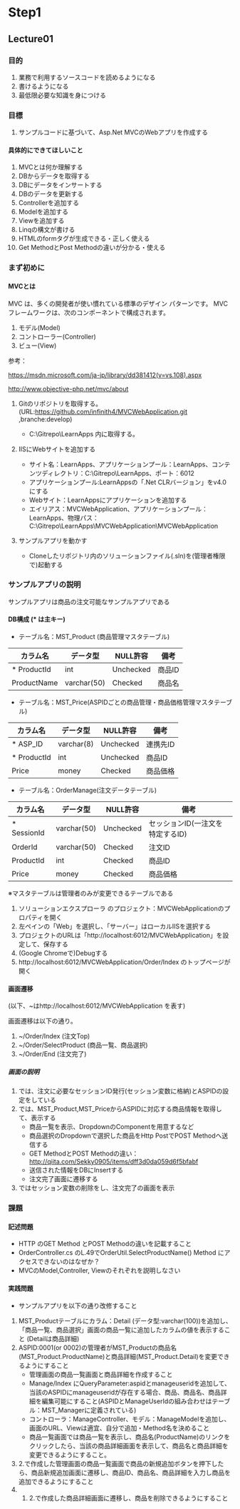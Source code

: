 # Step1

## Lecture01

### 目的

1. 業務で利用するソースコードを読めるようになる
2. 書けるようになる
3. 最低限必要な知識を身につける

### 目標
1. サンプルコードに基づいて、Asp.Net MVCのWebアプリを作成する

#### 具体的にできてほしいこと
1. MVCとは何か理解する
1. DBからデータを取得する
1. DBにデータをインサートする
1. DBのデータを更新する
1. Controllerを追加する
1. Modelを追加する
1. Viewを追加する
1. Linqの構文が書ける
1. HTMLのformタグが生成できる・正しく使える
1. Get MethodとPost Methodの違いが分かる・使える



### まず初めに
#### MVCとは

MVC は、多くの開発者が使い慣れている標準のデザイン パターンです。
MVC フレームワークは、次のコンポーネントで構成されます。
1. モデル(Model)
2. コントローラー(Controller)
3. ビュー(View)

参考：

https://msdn.microsoft.com/ja-jp/library/dd381412(v=vs.108).aspx

http://www.objective-php.net/mvc/about

1. Gitのリポジトリを取得する。(URL:https://github.com/infinith4/MVCWebApplication.git ,branche:develop)
    - C:\Gitrepo\LearnApps 内に取得する。

1. IISにWebサイトを追加する
    - サイト名：LearnApps、アプリケーションプール：LearnApps、コンテンツディレクトリ：C:\Gitrepo\LearnApps、ポート：6012
    - アプリケーションプール:LearnAppsの「.Net CLRバージョン」をv4.0にする
    - Webサイト：LearnAppsにアプリケーションを追加する
    - エイリアス：MVCWebApplication、アプリケーションプール：LearnApps、物理パス：C:\Gitrepo\LearnApps\MVCWebApplication\MVCWebApplication

1. サンプルアプリを動かす
    - Cloneしたリポジトリ内のソリューションファイル(.sln)を(管理者権限で)起動する

### サンプルアプリの説明
サンプルアプリは商品の注文可能なサンプルアプリである

#### DB構成 (* は主キー)

- テーブル名：MST_Product (商品管理マスタテーブル)

|カラム名|データ型|NULL許容|備考|
|---------|----------|---------|-------|
|* ProductId  |int        |Unchecked|商品ID|
|ProductName|varchar(50)|Checked  |商品名|

- テーブル名：MST_Price(ASPIDごとの商品管理・商品価格管理マスタテーブル)

|カラム名|データ型|NULL許容|備考|
|---------|----------|---------|---------|
|* ASP_ID   |varchar(8)|Unchecked|連携先ID|
|* ProductId|int       |Unchecked|商品ID|
|Price    |money     |Checked  |商品価格|

- テーブル名：OrderManage(注文データテーブル)

|カラム名|データ型|NULL許容|備考|
|---------|----------|---------|---------|
|* SessionId|varchar(50)|Unchecked|セッションID(一注文を特定するID)|
|OrderId  |varchar(50)|Checked  |注文ID|
|ProductId|int        |Checked  |商品ID|
|Price    |money      |Checked  |商品価格|

※マスタテーブルは管理者のみが変更できるテーブルである

1. ソリューションエクスプローラ のプロジェクト：MVCWebApplicationのプロパティを開く
2. 左ペインの「Web」を選択し、「サーバー」はローカルIISを選択する
3. プロジェクトのURLは「http://localhost:6012/MVCWebApplication」を設定して、保存する
4. (Google Chromeで)Debugする
5. http://localhost:6012/MVCWebApplication/Order/Index のトップページが開く

#### 画面遷移
(以下、~はhttp://localhost:6012/MVCWebApplication を表す)

画面遷移は以下の通り。

1. ~/Order/Index (注文Top)
2. ~/Order/SelectProduct (商品一覧、商品選択)
3. ~/Order/End (注文完了)

##### 画面の説明
1. では、注文に必要なセッションID発行(セッション変数に格納)とASPIDの設定をしている
2. では、MST_Product,MST_PriceからASPIDに対応する商品情報を取得して、表示する
    - 商品一覧を表示、DropdownのComponentを用意するなど
    - 商品選択のDropdownで選択した商品をHttp PostでPOST Methodへ送信する
    - GET MethodとPOST Methodの違い：http://qiita.com/Sekky0905/items/dff3d0da059d6f5bfabf
    - 送信された情報をDBにInsertする
    - 注文完了画面に遷移する
3. ではセッション変数の削除をし、注文完了の画面を表示


### 課題
#### 記述問題
- HTTP のGET Method とPOST Methodの違いを記載すること
- OrderController.cs のL.49でOrderUtil.SelectProductName() Method にアクセスできないのはなぜか？
- MVCのModel,Controller, Viewのそれぞれを説明しなさい

#### 実践問題
- サンプルアプリを以下の通り改修すること
1. MST_Productテーブルにカラム：Detail (データ型:varchar(100))を追加し、「商品一覧、商品選択」画面の商品一覧に追加したカラムの値を表示すること (Detailは商品詳細)
1. ASPID:0001(or 0002)の管理者がMST_Productの商品名(MST_Product.ProductName)と商品詳細(MST_Product.Detail)を変更できるようにすること
    - 管理画面の商品一覧画面と商品詳細を作成すること
    - Manage/Index にQueryParameter:aspidとmanageuseridを追加して、当該のASPIDにmanageuseridが存在する場合、商品、商品名、商品詳細を編集可能にすること(ASPIDとManageUserIdの組み合わせはテーブル：MST_Managerに定義されている)
    - コントローラ：ManageController、モデル：ManageModelを追加し、画面のURL、Viewは適宜、自分で追加・Method名を決めること
    - 商品一覧画面では商品一覧を表示し、商品名(ProductName)のリンクをクリックしたら、当該の商品詳細画面を表示して、商品名と商品詳細を変更できるようにすること。
1. 2.で作成した管理画面の商品一覧画面で商品の新規追加ボタンを押下したら、商品新規追加画面に遷移し、商品ID、商品名、商品詳細を入力し商品を追加できるようにすること
2. 1. 2.で作成した商品詳細画面に遷移し、商品を削除できるようにすること
